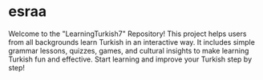 # esraa
Welcome to the "LearningTurkish7" Repository! This project helps users from all backgrounds learn Turkish in an interactive way. It includes simple grammar lessons, quizzes, games, and cultural insights to make learning Turkish fun and effective. Start learning and improve your Turkish step by step!
